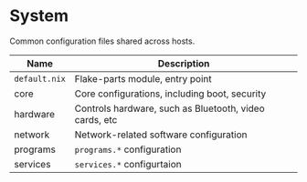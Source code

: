 # System

Common configuration files shared across hosts.

| Name          | Description                                            |
| ------------- | ------------------------------------------------------ |
| `default.nix` | Flake-parts module, entry point                        |
| core          | Core configurations, including boot, security          |
| hardware      | Controls hardware, such as Bluetooth, video cards, etc |
| network       | Network-related software configuration                 |
| programs      | `programs.*` configuration                             |
| services      | `services.*` configurtaion                             |

